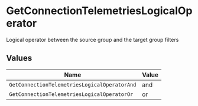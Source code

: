# GetConnectionTelemetriesLogicalOperator

Logical operator between the source group and the target group filters


## Values

| Name                                         | Value                                        |
| -------------------------------------------- | -------------------------------------------- |
| `GetConnectionTelemetriesLogicalOperatorAnd` | and                                          |
| `GetConnectionTelemetriesLogicalOperatorOr`  | or                                           |
